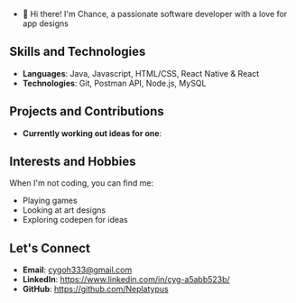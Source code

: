 - 👋 Hi there! I'm Chance, a passionate software developer with a love for app designs

## Skills and Technologies
- **Languages**: Java, Javascript, HTML/CSS, React Native & React
- **Technologies**: Git, Postman API, Node.js, MySQL

## Projects and Contributions
- **Currently working out ideas for one**: 

## Interests and Hobbies
When I'm not coding, you can find me:
- Playing games
- Looking at art designs
- Exploring codepen for ideas

## Let's Connect
- **Email**: cygoh333@gmail.com
- **LinkedIn**: https://www.linkedin.com/in/cyg-a5abb523b/
- **GitHub**: https://github.com/Neplatypus
